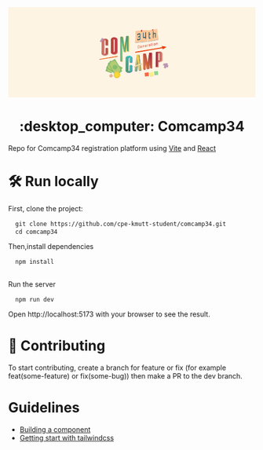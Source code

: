 <p align="center"> 
  <img width src="/.github/workflows/Banner.png">
  <h1 align="center">  :desktop_computer: Comcamp34 </h1>
</p>
Repo for Comcamp34 registration platform using <a href="https://github.com/vitejs/vite">Vite</a> and <a href="https://github.com/facebook/react">React<a/>


# :hammer_and_wrench: Run locally
First, clone the project:
```
  git clone https://github.com/cpe-kmutt-student/comcamp34.git
  cd comcamp34
```
Then,install dependencies
```
  npm install
  
```
Run the server
```
  npm run dev

```
Open http://localhost:5173 with your browser to see the result.


# :page_facing_up: Contributing
To start contributing, create a branch for feature or fix (for example feat(some-feature) or fix(some-bug)) then make a PR to the dev branch.

# Guidelines
- [Building a component](https://github.com/cpe-kmutt-student/bangmod-hackathon-2023/blob/main/.github/guildelines/building-component.md)
- [Getting start with tailwindcss](https://tailwindcss.com/docs/installation)
